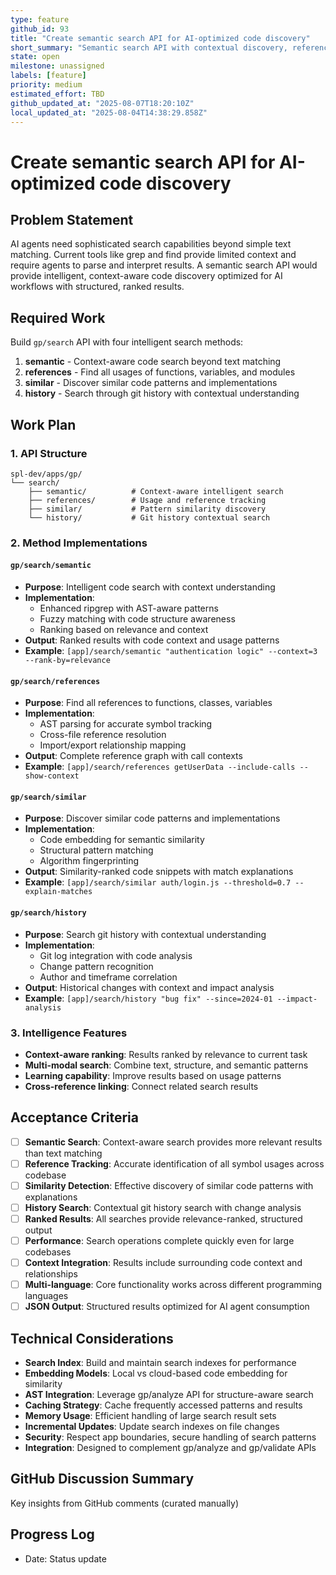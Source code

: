 ```yaml
---
type: feature
github_id: 93
title: "Create semantic search API for AI-optimized code discovery"
short_summary: "Semantic search API with contextual discovery, references, similarity, and history"
state: open
milestone: unassigned
labels: [feature]
priority: medium
estimated_effort: TBD
github_updated_at: "2025-08-07T18:20:10Z"
local_updated_at: "2025-08-04T14:38:29.858Z"
---
```


# Create semantic search API for AI-optimized code discovery

## Problem Statement
AI agents need sophisticated search capabilities beyond simple text matching. Current tools like grep and find provide limited context and require agents to parse and interpret results. A semantic search API would provide intelligent, context-aware code discovery optimized for AI workflows with structured, ranked results.

## Required Work
Build `gp/search` API with four intelligent search methods:
1. **semantic** - Context-aware code search beyond text matching
2. **references** - Find all usages of functions, variables, and modules
3. **similar** - Discover similar code patterns and implementations
4. **history** - Search through git history with contextual understanding

## Work Plan

### **1. API Structure**
```
spl-dev/apps/gp/
└── search/
    ├── semantic/          # Context-aware intelligent search
    ├── references/        # Usage and reference tracking
    ├── similar/           # Pattern similarity discovery
    └── history/           # Git history contextual search
```

### **2. Method Implementations**

#### **`gp/search/semantic`**
- **Purpose**: Intelligent code search with context understanding
- **Implementation**: 
  - Enhanced ripgrep with AST-aware patterns
  - Fuzzy matching with code structure awareness
  - Ranking based on relevance and context
- **Output**: Ranked results with code context and usage patterns
- **Example**: `[app]/search/semantic "authentication logic" --context=3 --rank-by=relevance`

#### **`gp/search/references`**
- **Purpose**: Find all references to functions, classes, variables
- **Implementation**:
  - AST parsing for accurate symbol tracking
  - Cross-file reference resolution
  - Import/export relationship mapping
- **Output**: Complete reference graph with call contexts
- **Example**: `[app]/search/references getUserData --include-calls --show-context`

#### **`gp/search/similar`**
- **Purpose**: Discover similar code patterns and implementations
- **Implementation**:
  - Code embedding for semantic similarity
  - Structural pattern matching
  - Algorithm fingerprinting
- **Output**: Similarity-ranked code snippets with match explanations
- **Example**: `[app]/search/similar auth/login.js --threshold=0.7 --explain-matches`

#### **`gp/search/history`**
- **Purpose**: Search git history with contextual understanding
- **Implementation**:
  - Git log integration with code analysis
  - Change pattern recognition
  - Author and timeframe correlation
- **Output**: Historical changes with context and impact analysis
- **Example**: `[app]/search/history "bug fix" --since=2024-01 --impact-analysis`

### **3. Intelligence Features**
- **Context-aware ranking**: Results ranked by relevance to current task
- **Multi-modal search**: Combine text, structure, and semantic patterns
- **Learning capability**: Improve results based on usage patterns
- **Cross-reference linking**: Connect related search results

## Acceptance Criteria
- [ ] **Semantic Search**: Context-aware search provides more relevant results than text matching
- [ ] **Reference Tracking**: Accurate identification of all symbol usages across codebase
- [ ] **Similarity Detection**: Effective discovery of similar code patterns with explanations
- [ ] **History Search**: Contextual git history search with change analysis
- [ ] **Ranked Results**: All searches provide relevance-ranked, structured output
- [ ] **Performance**: Search operations complete quickly even for large codebases
- [ ] **Context Integration**: Results include surrounding code context and relationships
- [ ] **Multi-language**: Core functionality works across different programming languages
- [ ] **JSON Output**: Structured results optimized for AI agent consumption

## Technical Considerations
- **Search Index**: Build and maintain search indexes for performance
- **Embedding Models**: Local vs cloud-based code embedding for similarity
- **AST Integration**: Leverage gp/analyze API for structure-aware search
- **Caching Strategy**: Cache frequently accessed patterns and results
- **Memory Usage**: Efficient handling of large search result sets
- **Incremental Updates**: Update search indexes on file changes
- **Security**: Respect app boundaries, secure handling of search patterns
- **Integration**: Designed to complement gp/analyze and gp/validate APIs

## GitHub Discussion Summary
Key insights from GitHub comments (curated manually)

## Progress Log
- Date: Status update